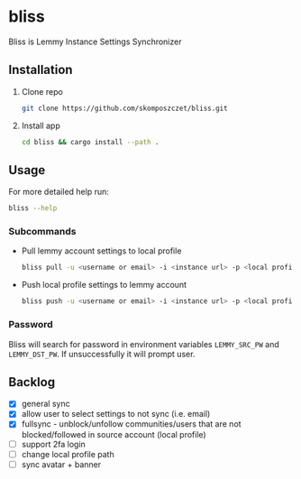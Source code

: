 # bliss
Bliss is Lemmy Instance Settings Synchronizer

## Installation
1. Clone repo
    ```bash
    git clone https://github.com/skomposzczet/bliss.git
    ```
1. Install app
    ```bash
    cd bliss && cargo install --path .
    ```
## Usage
For more detailed help run:
```bash
bliss --help
```
### Subcommands
- Pull lemmy account settings to local profile
    ```bash
    bliss pull -u <username or email> -i <instance url> -p <local profile name>
    ```
- Push local profile settings to lemmy account
    ```bash
    bliss push -u <username or email> -i <instance url> -p <local profile name>
    ```
### Password
Bliss will search for password in environment variables `LEMMY_SRC_PW` and `LEMMY_DST_PW`. If unsuccessfully it will prompt user.
## Backlog
- [X] general sync
- [X] allow user to select settings to not sync (i.e. email)
- [X] fullsync - unblock/unfollow communities/users that are not blocked/followed in source account (local profile)
- [ ] support 2fa login
- [ ] change local profile path
- [ ] sync avatar + banner
